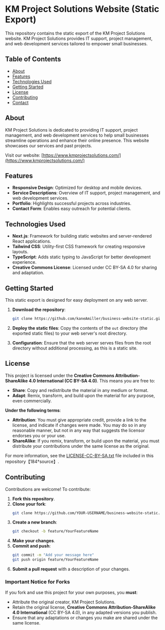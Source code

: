 # KM Project Solutions Website (Static Export)

This repository contains the static export of the KM Project Solutions website. KM Project Solutions provides IT support, project management, and web development services tailored to empower small businesses.

## Table of Contents

- [About](#about)
- [Features](#features)
- [Technologies Used](#technologies-used)
- [Getting Started](#getting-started)
- [License](#license)
- [Contributing](#contributing)
- [Contact](#contact)

## About

KM Project Solutions is dedicated to providing IT support, project management, and web development services to help small businesses streamline operations and enhance their online presence. This website showcases our services and past projects.

Visit our website: [https://www.kmprojectsolutions.com/](https://www.kmprojectsolutions.com/)

## Features

- **Responsive Design**: Optimized for desktop and mobile devices.
- **Service Descriptions**: Overview of IT support, project management, and web development services.
- **Portfolio**: Highlights successful projects across industries.
- **Contact Form**: Enables easy outreach for potential clients.

## Technologies Used

- **Next.js**: Framework for building static websites and server-rendered React applications.
- **Tailwind CSS**: Utility-first CSS framework for creating responsive layouts.
- **TypeScript**: Adds static typing to JavaScript for better development experience.
- **Creative Commons License**: Licensed under CC BY-SA 4.0 for sharing and adaptation.

## Getting Started

This static export is designed for easy deployment on any web server.

1. **Download the repository**:
   ```bash
   git clone https://github.com/kaneAmiller/business-website-static.git
   ```

2. **Deploy the static files**: Copy the contents of the `out` directory (the exported static files) to your web server's root directory.

3. **Configuration**: Ensure that the web server serves files from the root directory without additional processing, as this is a static site.

## License

This project is licensed under the **Creative Commons Attribution-ShareAlike 4.0 International (CC BY-SA 4.0)**. This means you are free to:

- **Share**: Copy and redistribute the material in any medium or format.
- **Adapt**: Remix, transform, and build upon the material for any purpose, even commercially.

**Under the following terms**:

- **Attribution**: You must give appropriate credit, provide a link to the license, and indicate if changes were made. You may do so in any reasonable manner, but not in any way that suggests the licensor endorses you or your use.
- **ShareAlike**: If you remix, transform, or build upon the material, you must distribute your contributions under the same license as the original.

For more information, see the [LICENSE-CC-BY-SA.txt](LICENSE-CC-BY-SA.txt) file included in this repository【184†source】.

## Contributing

Contributions are welcome! To contribute:

1. **Fork this repository**.
2. **Clone your fork**:
   ```bash
   git clone https://github.com/YOUR-USERNAME/business-website-static.git
   ```
3. **Create a new branch**:
   ```bash
   git checkout -b feature/YourFeatureName
   ```
4. **Make your changes**.
5. **Commit and push**:
   ```bash
   git commit -m "Add your message here"
   git push origin feature/YourFeatureName
   ```
6. **Submit a pull request** with a description of your changes.

### Important Notice for Forks

If you fork and use this project for your own purposes, you **must**:
- Attribute the original creator, KM Project Solutions.
- Retain the original license, **Creative Commons Attribution-ShareAlike 4.0 International** (CC BY-SA 4.0), in any adapted versions you publish.
- Ensure that any adaptations or changes you make are shared under the same license.
